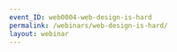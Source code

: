 ```yaml
---
event_ID: web0004-web-design-is-hard
permalink: /webinars/web-design-is-hard/
layout: webinar
---
```

